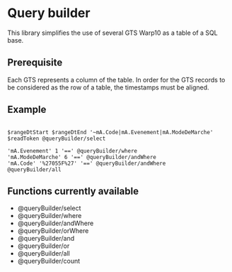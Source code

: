 # Query builder

This library simplifies the use of several GTS Warp10 as a table of a SQL base.

## Prerequisite

Each GTS represents a column of the table. In order for the GTS records to be considered as the row of a table, the timestamps must be aligned.

## Example

```

$rangeDtStart $rangeDtEnd '~mA.Code|mA.Evenement|mA.ModeDeMarche' $readToken @queryBuilder/select

'mA.Evenement' 1 '==' @queryBuilder/where 
'mA.ModeDeMarche' 6 '==' @queryBuilder/andWhere 
'mA.Code' '%27055F%27' '==' @queryBuilder/andWhere
@queryBuilder/all
```

## Functions currently available

* @queryBuilder/select
* @queryBuilder/where
* @queryBuilder/andWhere
* @queryBuilder/orWhere
* @queryBuilder/and
* @queryBuilder/or
* @queryBuilder/all
* @queryBuilder/count



